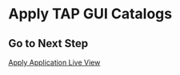 # Apply TAP GUI Catalogs

## Go to Next Step

[Apply Application Live View](./03-apply-application-live-view.md)
